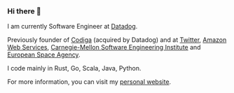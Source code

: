 ### Hi there 👋

I am currently Software Engineer at [Datadog](https://www.datadoghq.com).

Previously founder of [Codiga](https://www.codiga.io) (acquired by Datadog) and at [Twitter](https://www.twitter.com), [Amazon Web Services](https://aws.amazon.com), [Carnegie-Mellon Software Engineering Institute](https://sei.cmu.edu) and [European Space Agency](https://www.esa.int).

I code mainly in Rust, Go, Scala, Java, Python.

For more information, you can visit my [personal website](https://julien.gunnm.org).
